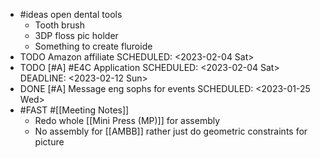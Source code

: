 - #ideas open dental tools
	- Tooth brush
	- 3DP floss pic holder
	- Something to create fluroide
- TODO Amazon affiliate
  SCHEDULED: <2023-02-04 Sat>
- TODO [#A] #E4C Application
  SCHEDULED: <2023-02-04 Sat>
  DEADLINE: <2023-02-12 Sun>
- DONE [#A] Message eng sophs for events
  SCHEDULED: <2023-01-25 Wed>
- #FAST #[[Meeting Notes]]
	- Redo whole [[Mini Press (MP)]] for assembly
	- No assembly for [[AMBB]] rather just do geometric constraints for picture